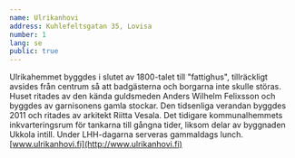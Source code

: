 ```yaml
---
name: Ulrikanhovi
address: Kuhlefeltsgatan 35, Lovisa
number: 1
lang: se
public: true
---
```

Ulrikahemmet byggdes i slutet av 1800-talet till "fattighus", tillräckligt avsides från centrum så att badgästerna och borgarna inte skulle störas. Huset ritades av den kända guldsmeden Anders Wilhelm Felixsson och byggdes av garnisonens gamla stockar. Den tidsenliga verandan byggdes 2011 och ritades av arkitekt Riitta Vesala. Det tidigare kommunalhemmets inkvarteringsrum för tankarna till gångna tider, liksom delar av byggnaden Ukkola intill. Under LHH-dagarna serveras gammaldags lunch. [www.ulrikanhovi.fi](http://www.ulrikanhovi.fi)
